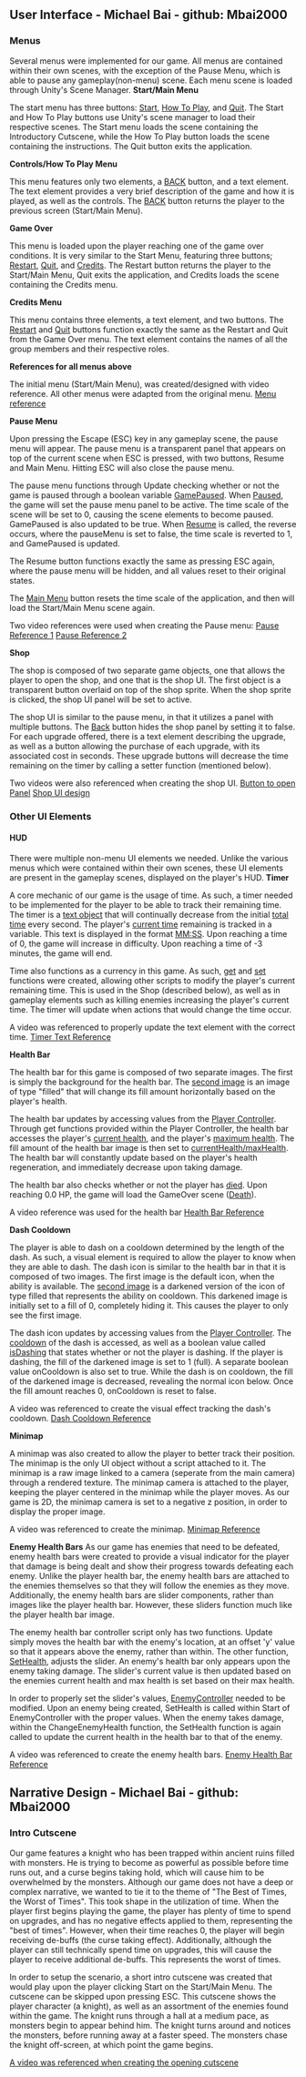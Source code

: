 ## User Interface - Michael Bai - github: Mbai2000
### Menus
Several menus were implemented for our game. All menus are contained within their own scenes, with the exception of the Pause Menu, which is able to pause any gameplay(non-menu) scene. Each menu scene is loaded through Unity's Scene Manager.
**Start/Main Menu**

The start menu has three buttons: [Start](https://github.com/rodsters/CrunchTime/blob/dacf0b907f6cb09a92b36b1f767469e3d1e9c2cf/CrunchTime/Assets/Scripts/MainMenu.cs#L9), [How To Play](https://github.com/rodsters/CrunchTime/blob/dacf0b907f6cb09a92b36b1f767469e3d1e9c2cf/CrunchTime/Assets/Scripts/MainMenu.cs#L20), and [Quit](https://github.com/rodsters/CrunchTime/blob/dacf0b907f6cb09a92b36b1f767469e3d1e9c2cf/CrunchTime/Assets/Scripts/MainMenu.cs#L15). The Start and How To Play buttons use Unity's scene manager to load their respective scenes. The Start menu loads the scene containing the Introductory Cutscene, while the How To Play button loads the scene containing the instructions. The Quit button exits the application. 
 
**Controls/How To Play Menu** 

This menu features only two elements, a [BACK](https://github.com/rodsters/CrunchTime/blob/dacf0b907f6cb09a92b36b1f767469e3d1e9c2cf/CrunchTime/Assets/Scripts/InstructionMenu.cs#L8) button, and a text element. The text element provides a very brief description of the game and how it is played, as well as the controls. The [BACK](https://github.com/rodsters/CrunchTime/blob/dacf0b907f6cb09a92b36b1f767469e3d1e9c2cf/CrunchTime/Assets/Scripts/InstructionMenu.cs#L8) button returns the player to the previous screen (Start/Main Menu).

**Game Over** 

This menu is loaded upon the player reaching one of the game over conditions. It is very similar to the Start Menu, featuring three buttons; [Restart](https://github.com/rodsters/CrunchTime/blob/22125e986ef727c82f3ffdd6d10fe9c7e6d47193/CrunchTime/Assets/Scripts/QuitMenu.cs#L10), [Quit](https://github.com/rodsters/CrunchTime/blob/22125e986ef727c82f3ffdd6d10fe9c7e6d47193/CrunchTime/Assets/Scripts/QuitMenu.cs#L19), and [Credits](https://github.com/rodsters/CrunchTime/blob/22125e986ef727c82f3ffdd6d10fe9c7e6d47193/CrunchTime/Assets/Scripts/QuitMenu.cs#L26). The Restart button returns the player to the Start/Main Menu, Quit exits the application, and Credits loads the scene containing the Credits menu. 

**Credits Menu**

This menu contains three elements, a text element, and two buttons. The [Restart](https://github.com/rodsters/CrunchTime/blob/0450fd3b6b2aedde3f93ec77417aaf5ad466f61a/CrunchTime/Assets/Scripts/CreditsMenu.cs#L10) and [Quit](https://github.com/rodsters/CrunchTime/blob/0450fd3b6b2aedde3f93ec77417aaf5ad466f61a/CrunchTime/Assets/Scripts/CreditsMenu.cs#L19) buttons function exactly the same as the Restart and Quit from the Game Over menu. The text element contains the names of all the group members and their respective roles. 

**References for all menus above**

The initial menu (Start/Main Menu), was created/designed with video reference. All other menus were adapted from the original menu.
[Menu reference](https://youtu.be/zc8ac_qUXQY)

**Pause Menu**

Upon pressing the Escape (ESC) key in any gameplay scene, the pause menu will appear. The pause menu is a transparent panel that appears on top of the current scene when ESC is pressed, with two buttons, Resume and Main Menu. Hitting ESC will also close the pause menu. 

The pause menu functions through Update checking whether or not the game is paused through a boolean variable [GamePaused](https://github.com/rodsters/CrunchTime/blob/22125e986ef727c82f3ffdd6d10fe9c7e6d47193/CrunchTime/Assets/Scripts/PauseMenu.cs#L13). When [Paused](https://github.com/rodsters/CrunchTime/blob/22125e986ef727c82f3ffdd6d10fe9c7e6d47193/CrunchTime/Assets/Scripts/PauseMenu.cs#L34), the game will set the pause menu panel to be active. The time scale of the scene will be set to 0, causing the scene elements to become paused. GamePaused is also updated to be true. When [Resume](https://github.com/rodsters/CrunchTime/blob/22125e986ef727c82f3ffdd6d10fe9c7e6d47193/CrunchTime/Assets/Scripts/PauseMenu.cs#L43) is called, the reverse occurs, where the pauseMenu is set to false, the time scale is reverted to 1, and GamePaused is updated. 

The Resume button functions exactly the same as pressing ESC again, where the pause menu will be hidden, and all values reset to their original states.

The [Main Menu](https://github.com/rodsters/CrunchTime/blob/22125e986ef727c82f3ffdd6d10fe9c7e6d47193/CrunchTime/Assets/Scripts/PauseMenu.cs#L55) button resets the time scale of the application, and then will load the Start/Main Menu scene again.

Two video references were used when creating the Pause menu:
[Pause Reference 1](https://youtu.be/JivuXdrIHK0)
[Pause Reference 2](https://youtu.be/tfzwyNS1LUY)

**Shop**

The shop is composed of two separate game objects, one that allows the player to open the shop, and one that is the shop UI. The first object is a transparent button overlaid on top of the shop sprite. When the shop sprite is clicked, the shop UI panel will be set to active. 

The shop UI is similar to the pause menu, in that it utilizes a panel with multiple buttons. The [Back]() button hides the shop panel by setting it to false. For each upgrade offered, there is a text element describing the upgrade, as well as a button allowing the purchase of each upgrade, with its associated cost in seconds. These upgrade buttons will decrease the time remaining on the timer by calling a setter function (mentioned below).

Two videos were also referenced when creating the shop UI.
[Button to open Panel](https://youtu.be/LziIlLB2Kt4)
[Shop UI design](https://youtu.be/EEtOt0Jf7PQ)

### Other UI Elements
#### HUD
There were multiple non-menu UI elements we needed. Unlike the various menus which were contained within their own scenes, these UI elements are present in the gameplay scenes, displayed on the player's HUD.
**Timer**

A core mechanic of our game is the usage of time. As such, a timer needed to be implemented for the player to be able to track their remaining time. The timer is a [text object](https://github.com/rodsters/CrunchTime/blob/44a2ee9c9fcf48b233ec80d5e13348767a0c2c1f/CrunchTime/Assets/Scripts/Timer.cs#L19) that will continually decrease from the initial [total time](https://github.com/rodsters/CrunchTime/blob/44a2ee9c9fcf48b233ec80d5e13348767a0c2c1f/CrunchTime/Assets/Scripts/Timer.cs#L12) every second. The player's [current time](https://github.com/rodsters/CrunchTime/blob/44a2ee9c9fcf48b233ec80d5e13348767a0c2c1f/CrunchTime/Assets/Scripts/Timer.cs#L11) remaining is tracked in a variable. This text is displayed in the format [MM:SS](https://github.com/rodsters/CrunchTime/blob/44a2ee9c9fcf48b233ec80d5e13348767a0c2c1f/CrunchTime/Assets/Scripts/Timer.cs#L49). Upon reaching a time of 0, the game will increase in difficulty. Upon reaching a time of -3 minutes, the game will end. 

Time also functions as a currency in this game. As such, [get](https://github.com/rodsters/CrunchTime/blob/44a2ee9c9fcf48b233ec80d5e13348767a0c2c1f/CrunchTime/Assets/Scripts/Timer.cs#L35) and [set](https://github.com/rodsters/CrunchTime/blob/44a2ee9c9fcf48b233ec80d5e13348767a0c2c1f/CrunchTime/Assets/Scripts/Timer.cs#L30) functions were created, allowing other scripts to modify the player's current remaining time. This is used in the Shop (described below), as well as in gameplay elements such as killing enemies increasing the player's current time. The timer will update when actions that would change the time occur.

A video was referenced to properly update the text element with the correct time.
[Timer Text Reference](https://youtu.be/o0j7PdU88a4)

**Health Bar**

The health bar for this game is composed of two separate images. The first is simply the background for the health bar. The [second image](https://github.com/rodsters/CrunchTime/blob/44a2ee9c9fcf48b233ec80d5e13348767a0c2c1f/CrunchTime/Assets/Scripts/HealthBar.cs#L10https://github.com/rodsters/CrunchTime/blob/44a2ee9c9fcf48b233ec80d5e13348767a0c2c1f/CrunchTime/Assets/Scripts/HealthBar.cs#L10) is an image of type "filled" that will change its fill amount horizontally based on the player's health. 

The health bar updates by accessing values from the [Player Controller](https://github.com/rodsters/CrunchTime/blob/44a2ee9c9fcf48b233ec80d5e13348767a0c2c1f/CrunchTime/Assets/Scripts/HealthBar.cs#L13). Through get functions provided within the Player Controller, the health bar accesses the player's [current health](https://github.com/rodsters/CrunchTime/blob/44a2ee9c9fcf48b233ec80d5e13348767a0c2c1f/CrunchTime/Assets/Scripts/HealthBar.cs#L25), and the player's [maximum health](https://github.com/rodsters/CrunchTime/blob/44a2ee9c9fcf48b233ec80d5e13348767a0c2c1f/CrunchTime/Assets/Scripts/HealthBar.cs#L26). The fill amount of the health bar image is then set to [currentHealth/maxHealth](https://github.com/rodsters/CrunchTime/blob/44a2ee9c9fcf48b233ec80d5e13348767a0c2c1f/CrunchTime/Assets/Scripts/HealthBar.cs#L27). The health bar will constantly update based on the player's health regeneration, and immediately decrease upon taking damage.

The health bar also checks whether or not the player has [died](https://github.com/rodsters/CrunchTime/blob/44a2ee9c9fcf48b233ec80d5e13348767a0c2c1f/CrunchTime/Assets/Scripts/HealthBar.cs#L28). Upon reaching 0.0 HP, the game will load the GameOver scene ([Death](https://github.com/rodsters/CrunchTime/blob/44a2ee9c9fcf48b233ec80d5e13348767a0c2c1f/CrunchTime/Assets/Scripts/HealthBar.cs#L35)).

A video reference was used for the health bar
[Health Bar Reference](https://youtu.be/NE5cAlCRgzo)

**Dash Cooldown**

The player is able to dash on a cooldown determined by the length of the dash. As such, a visual element is required to allow the player to know when they are able to dash. The dash icon is similar to the health bar in that it is composed of two images. The first image is the default icon, when the ability is available. The [second image](https://github.com/rodsters/CrunchTime/blob/44a2ee9c9fcf48b233ec80d5e13348767a0c2c1f/CrunchTime/Assets/Scripts/DashCooldown.cs#L8) is a darkened version of the icon of type filled that represents the ability on cooldown. This darkened image is initially set to a fill of 0, completely hiding it. This causes the player to only see the first image.

The dash icon updates by accessing values from the [Player Controller](https://github.com/rodsters/CrunchTime/blob/44a2ee9c9fcf48b233ec80d5e13348767a0c2c1f/CrunchTime/Assets/Scripts/DashCooldown.cs#L12). The [cooldown](https://github.com/rodsters/CrunchTime/blob/44a2ee9c9fcf48b233ec80d5e13348767a0c2c1f/CrunchTime/Assets/Scripts/DashCooldown.cs#L32) of the dash is accessed, as well as a boolean value called [isDashing](https://github.com/rodsters/CrunchTime/blob/44a2ee9c9fcf48b233ec80d5e13348767a0c2c1f/CrunchTime/Assets/Scripts/DashCooldown.cs#L33) that states whether or not the player is dashing. If the player is dashing, the fill of the darkened image is set to 1 (full). A separate boolean value onCooldown is also set to true. While the dash is on cooldown, the fill of the darkened image is decreased, revealing the normal icon below. Once the fill amount reaches 0, onCooldown is reset to false.

A video was referenced to create the visual effect tracking the dash's cooldown.
[Dash Cooldown Reference](https://youtu.be/wtrkrsJfz_4)

**Minimap**

A minimap was also created to allow the player to better track their position. The minimap is the only UI object without a script attached to it. The minimap is a raw image linked to a camera (seperate from the main camera) through a rendered texture. The minimap camera is attached to the player, keeping the player centered in the minimap while the player moves. As our game is 2D, the minimap camera is set to a negative z position, in order to display the proper image.

A video was referenced to create the minimap.
[Minimap Reference](https://youtu.be/28JTTXqMvOU)

**Enemy Health Bars**
As our game has enemies that need to be defeated, enemy health bars were created to provide a visual indicator for the player that damage is being dealt and show their progress towards defeating each enemy. Unlike the player health bar, the enemy health bars are attached to the enemies themselves so that they will follow the enemies as they move. Additionally, the enemy health bars are slider components, rather than images like the player health bar. However, these sliders function much like the player health bar image.

The enemy health bar controller script only has two functions. Update simply moves the health bar with the enemy's location, at an offset 'y' value so that it appears above the enemy, rather than within. The other function, [SetHealth](), adjusts the slider. An enemy's health bar only appears upon the enemy taking damage. The slider's current value is then updated based on the enemies current health and max health is set based on their max health.

In order to properly set the slider's values, [EnemyController]() needed to be modified. Upon an enemy being created, SetHealth is called within Start of EnemyController with the proper values. When the enemy takes damage, within the ChangeEnemyHealth function, the SetHealth function is again called to update the current health in the health bar to that of the enemy. 

A video was referenced to create the enemy health bars.
[Enemy Health Bar Reference](https://youtu.be/v1UGTTeQzbo)

## Narrative Design - Michael Bai - github: Mbai2000
### Intro Cutscene
Our game features a knight who has been trapped within ancient ruins filled with monsters. He is trying to become as powerful as possible before time runs out, and a curse begins taking hold, which will cause him to be overwhelmed by the monsters. Although our game does not have a deep or complex narrative, we wanted to tie it to the theme of "The Best of Times, the Worst of Times". This took shape in the utilization of time. When the player first begins playing the game, the player has plenty of time to spend on upgrades, and has no negative effects applied to them, representing the "best of times". However, when their time reaches 0, the player will begin receiving de-buffs (the curse taking effect). Additionally, although the player can still technically spend time on upgrades, this will cause the player to receive additional de-buffs. This represents the worst of times. 

In order to setup the scenario, a short intro cutscene was created that would play upon the player clicking Start on the Start/Main Menu. The cutscene can be skipped upon pressing ESC. This cutscene shows the player character (a knight), as well as an assortment of the enemies found within the game. The knight runs through a hall at a medium pace, as monsters begin to appear behind him. The knight turns around and notices the monsters, before running away at a faster speed. The monsters chase the knight off-screen, at which point the game begins. 

[A video was referenced when creating the opening cutscene](https://youtu.be/Y5RDtN1jM6A)
